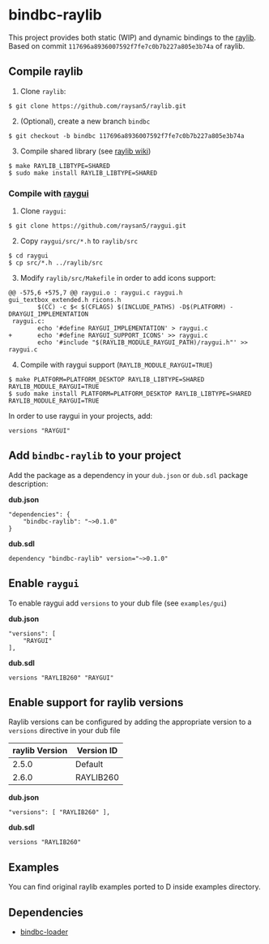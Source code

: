 # bindbc-raylib
This project provides both static (WIP) and dynamic bindings to the [raylib](https://www.raylib.com/).
Based on commit `117696a8936007592f7fe7c0b7b227a805e3b74a` of raylib.

## Compile raylib
1. Clone `raylib`:
```
$ git clone https://github.com/raysan5/raylib.git
```

2. (Optional), create a new branch `bindbc`
```
$ git checkout -b bindbc 117696a8936007592f7fe7c0b7b227a805e3b74a
```


3. Compile shared library (see [raylib wiki](https://github.com/raysan5/raylib/wiki))
```
$ make RAYLIB_LIBTYPE=SHARED
$ sudo make install RAYLIB_LIBTYPE=SHARED
```

### Compile with [raygui](https://github.com/raysan5/raygui)
1. Clone `raygui`:
```
$ git clone https://github.com/raysan5/raygui.git
```

2. Copy `raygui/src/*.h` to `raylib/src`
```
$ cd raygui
$ cp src/*.h ../raylib/src
```

3. Modify `raylib/src/Makefile` in order to add icons support:
```
@@ -575,6 +575,7 @@ raygui.o : raygui.c raygui.h gui_textbox_extended.h ricons.h
        $(CC) -c $< $(CFLAGS) $(INCLUDE_PATHS) -D$(PLATFORM) -DRAYGUI_IMPLEMENTATION
 raygui.c:
        echo '#define RAYGUI_IMPLEMENTATION' > raygui.c
+       echo '#define RAYGUI_SUPPORT_ICONS' >> raygui.c
        echo '#include "$(RAYLIB_MODULE_RAYGUI_PATH)/raygui.h"' >> raygui.c
```

4. Compile with raygui support (`RAYLIB_MODULE_RAYGUI=TRUE`)
```
$ make PLATFORM=PLATFORM_DESKTOP RAYLIB_LIBTYPE=SHARED RAYLIB_MODULE_RAYGUI=TRUE
$ sudo make install PLATFORM=PLATFORM_DESKTOP RAYLIB_LIBTYPE=SHARED RAYLIB_MODULE_RAYGUI=TRUE
```

In order to use raygui in your projects, add:
```
versions "RAYGUI"
```

## Add `bindbc-raylib` to your project
Add the package as a dependency in your `dub.json` or `dub.sdl` package description:

__dub.json__
```
"dependencies": {
    "bindbc-raylib": "~>0.1.0"
}
```

__dub.sdl__
```
dependency "bindbc-raylib" version="~>0.1.0"
```

## Enable `raygui`
To enable raygui add `versions` to your dub file  (see `examples/gui`)

__dub.json__
```
"versions": [
    "RAYGUI"
],
```

__dub.sdl__
```
versions "RAYLIB260" "RAYGUI"
```

## Enable support for raylib versions
Raylib versions can be configured by adding the appropriate version to a `versions` directive in your dub file

| raylib Version | Version ID |
| ---            | ---        |
| 2.5.0          | Default    |
| 2.6.0          | RAYLIB260  |


__dub.json__
```
"versions": [ "RAYLIB260" ],
```

__dub.sdl__
```
versions "RAYLIB260"
```

## Examples
You can find original raylib examples ported to D inside examples directory.

## Dependencies
- [bindbc-loader](https://github.com/BindBC/bindbc-loader)
